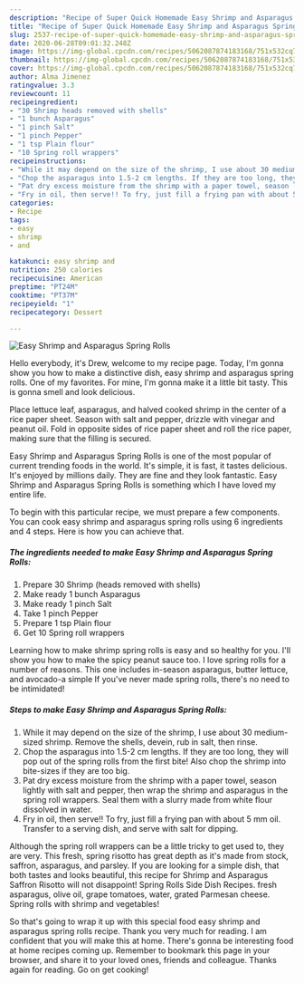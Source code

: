 ```yaml
---
description: "Recipe of Super Quick Homemade Easy Shrimp and Asparagus Spring Rolls"
title: "Recipe of Super Quick Homemade Easy Shrimp and Asparagus Spring Rolls"
slug: 2537-recipe-of-super-quick-homemade-easy-shrimp-and-asparagus-spring-rolls
date: 2020-06-28T09:01:32.248Z
image: https://img-global.cpcdn.com/recipes/5062087874183168/751x532cq70/easy-shrimp-and-asparagus-spring-rolls-recipe-main-photo.jpg
thumbnail: https://img-global.cpcdn.com/recipes/5062087874183168/751x532cq70/easy-shrimp-and-asparagus-spring-rolls-recipe-main-photo.jpg
cover: https://img-global.cpcdn.com/recipes/5062087874183168/751x532cq70/easy-shrimp-and-asparagus-spring-rolls-recipe-main-photo.jpg
author: Alma Jimenez
ratingvalue: 3.3
reviewcount: 11
recipeingredient:
- "30 Shrimp heads removed with shells"
- "1 bunch Asparagus"
- "1 pinch Salt"
- "1 pinch Pepper"
- "1 tsp Plain flour"
- "10 Spring roll wrappers"
recipeinstructions:
- "While it may depend on the size of the shrimp, I use about 30 medium-sized shrimp. Remove the shells, devein, rub in salt, then rinse."
- "Chop the asparagus into 1.5-2 cm lengths. If they are too long, they will pop out of the spring rolls from the first bite! Also chop the shrimp into bite-sizes if they are too big."
- "Pat dry excess moisture from the shrimp with a paper towel, season lightly with salt and pepper, then wrap the shrimp and asparagus in the spring roll wrappers. Seal them with a slurry made from white flour dissolved in water."
- "Fry in oil, then serve!! To fry, just fill a frying pan with about 5 mm oil. Transfer to a serving dish, and serve with salt for dipping."
categories:
- Recipe
tags:
- easy
- shrimp
- and

katakunci: easy shrimp and 
nutrition: 250 calories
recipecuisine: American
preptime: "PT24M"
cooktime: "PT37M"
recipeyield: "1"
recipecategory: Dessert

---
```



![Easy Shrimp and Asparagus Spring Rolls](https://img-global.cpcdn.com/recipes/5062087874183168/751x532cq70/easy-shrimp-and-asparagus-spring-rolls-recipe-main-photo.jpg)

Hello everybody, it's Drew, welcome to my recipe page. Today, I'm gonna show you how to make a distinctive dish, easy shrimp and asparagus spring rolls. One of my favorites. For mine, I'm gonna make it a little bit tasty. This is gonna smell and look delicious.

Place lettuce leaf, asparagus, and halved cooked shrimp in the center of a rice paper sheet. Season with salt and pepper, drizzle with vinegar and peanut oil. Fold in opposite sides of rice paper sheet and roll the rice paper, making sure that the filling is secured.

Easy Shrimp and Asparagus Spring Rolls is one of the most popular of current trending foods in the world. It's simple, it is fast, it tastes delicious. It's enjoyed by millions daily. They are fine and they look fantastic. Easy Shrimp and Asparagus Spring Rolls is something which I have loved my entire life.


To begin with this particular recipe, we must prepare a few components. You can cook easy shrimp and asparagus spring rolls using 6 ingredients and 4 steps. Here is how you can achieve that.

<!--inarticleads1-->

##### The ingredients needed to make Easy Shrimp and Asparagus Spring Rolls:

1. Prepare 30 Shrimp (heads removed with shells)
1. Make ready 1 bunch Asparagus
1. Make ready 1 pinch Salt
1. Take 1 pinch Pepper
1. Prepare 1 tsp Plain flour
1. Get 10 Spring roll wrappers


Learning how to make shrimp spring rolls is easy and so healthy for you. I&#39;ll show you how to make the spicy peanut sauce too. I love spring rolls for a number of reasons. This one includes in-season asparagus, butter lettuce, and avocado-a simple If you&#39;ve never made spring rolls, there&#39;s no need to be intimidated! 

<!--inarticleads2-->

##### Steps to make Easy Shrimp and Asparagus Spring Rolls:

1. While it may depend on the size of the shrimp, I use about 30 medium-sized shrimp. Remove the shells, devein, rub in salt, then rinse.
1. Chop the asparagus into 1.5-2 cm lengths. If they are too long, they will pop out of the spring rolls from the first bite! Also chop the shrimp into bite-sizes if they are too big.
1. Pat dry excess moisture from the shrimp with a paper towel, season lightly with salt and pepper, then wrap the shrimp and asparagus in the spring roll wrappers. Seal them with a slurry made from white flour dissolved in water.
1. Fry in oil, then serve!! To fry, just fill a frying pan with about 5 mm oil. Transfer to a serving dish, and serve with salt for dipping.


Although the spring roll wrappers can be a little tricky to get used to, they are very. This fresh, spring risotto has great depth as it&#39;s made from stock, saffron, asparagus, and parsley. If you are looking for a simple dish, that both tastes and looks beautiful, this recipe for Shrimp and Asparagus Saffron Risotto will not disappoint! Spring Rolls Side Dish Recipes. fresh asparagus, olive oil, grape tomatoes, water, grated Parmesan cheese. Spring rolls with shrimp and vegetables! 

So that's going to wrap it up with this special food easy shrimp and asparagus spring rolls recipe. Thank you very much for reading. I am confident that you will make this at home. There's gonna be interesting food at home recipes coming up. Remember to bookmark this page in your browser, and share it to your loved ones, friends and colleague. Thanks again for reading. Go on get cooking!
